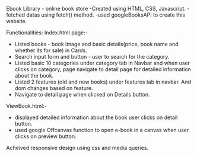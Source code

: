 Ebook Library - online book store
-Created using HTML, CSS, Javascript.
-fetched datas using fetch() method.
-used googleBooksAPI to create this website.

Functionalities:
Index.html page:-
- Listed books - book Image and basic details(price, book name and whether its for sale) in Cards.
- Search input form and button - user to search for the category.
- Listed basic 10 categories under category tab in Navbar and when user clicks on category, page navigate to detail page for detailed information about the book.
- Listed 2 features (old and new books) under features tab in navbar. And dom changes based on feature.
- Navigate to detail page when clicked on Details button.

ViewBook.html:-
- displayed detailed information about the book user clicks on detail button.
- used google Offcanvas function to open e-book in a canvas when user clicks on preview button.

Acheived responsive design using css and media queries.
